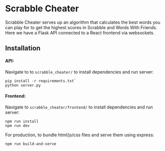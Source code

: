 # Scrabble Cheater

Scrabble Cheater serves up an algorithm that calculates the best words you can play for to get the highest scores in Scrabble and Words With Friends. Here we have a Flask API connected to a React frontend via websockets.

## Installation

#### API:

Navigate to to `scrabble_cheater/` to install dependencies and run server: 
```
pip install -r requirements.txt`
python server.py
```

#### Frontend:
Navigate to `scrabble_cheater/frontend/` to install dependencies and run server:
```
npm run install
npm run dev
```

For production, to bundle html/js/css files and serve them using express: 
```
npm run build-and-serve
```
